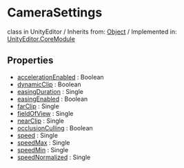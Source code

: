 # CameraSettings
class in UnityEditor
 / Inherits from: <a href="https://docs.unity3d.com/6000.2/Documentation/ScriptReference/Object.html">Object</a> / Implemented in: <a href="https://docs.unity3d.com/6000.2/Documentation/ScriptReference/UnityEditor.CoreModule.html">UnityEditor.CoreModule</a>

## Properties
- <a href="https://docs.unity3d.com/6000.2/Documentation/ScriptReference/CameraSettings-accelerationEnabled.html">accelerationEnabled</a> : Boolean
- <a href="https://docs.unity3d.com/6000.2/Documentation/ScriptReference/CameraSettings-dynamicClip.html">dynamicClip</a> : Boolean
- <a href="https://docs.unity3d.com/6000.2/Documentation/ScriptReference/CameraSettings-easingDuration.html">easingDuration</a> : Single
- <a href="https://docs.unity3d.com/6000.2/Documentation/ScriptReference/CameraSettings-easingEnabled.html">easingEnabled</a> : Boolean
- <a href="https://docs.unity3d.com/6000.2/Documentation/ScriptReference/CameraSettings-farClip.html">farClip</a> : Single
- <a href="https://docs.unity3d.com/6000.2/Documentation/ScriptReference/CameraSettings-fieldOfView.html">fieldOfView</a> : Single
- <a href="https://docs.unity3d.com/6000.2/Documentation/ScriptReference/CameraSettings-nearClip.html">nearClip</a> : Single
- <a href="https://docs.unity3d.com/6000.2/Documentation/ScriptReference/CameraSettings-occlusionCulling.html">occlusionCulling</a> : Boolean
- <a href="https://docs.unity3d.com/6000.2/Documentation/ScriptReference/CameraSettings-speed.html">speed</a> : Single
- <a href="https://docs.unity3d.com/6000.2/Documentation/ScriptReference/CameraSettings-speedMax.html">speedMax</a> : Single
- <a href="https://docs.unity3d.com/6000.2/Documentation/ScriptReference/CameraSettings-speedMin.html">speedMin</a> : Single
- <a href="https://docs.unity3d.com/6000.2/Documentation/ScriptReference/CameraSettings-speedNormalized.html">speedNormalized</a> : Single
